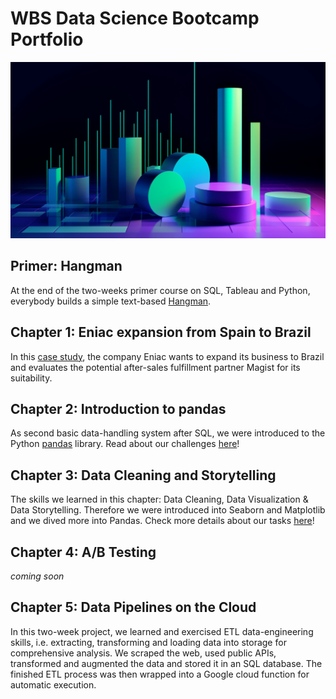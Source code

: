 # WBS Data Science Bootcamp Portfolio

![cover_picture](0_Hangman_game_with_Python/cover_pciture.webp)

## Primer: Hangman

At the end of the two-weeks primer course on SQL, Tableau and Python, everybody builds a simple text-based [Hangman](<0_Hangman_game_with_Python>).


## Chapter 1: Eniac expansion from Spain to Brazil

In this [case study](<1_Data Driven Businesses with SQL & Tableau>), the company Eniac wants to expand
its business to Brazil and evaluates the potential after-sales fulfillment partner
Magist for its suitability.


## Chapter 2: Introduction to pandas

As second basic data-handling system after SQL, we were introduced to the Python
[pandas](https://pandas.pydata.org/) library.
Read about our challenges [here](<2_Pandas>)! 

## Chapter 3: Data Cleaning and Storytelling

The skills we learned in this chapter: Data Cleaning, Data Visualization & Data Storytelling. Therefore we were introduced into Seaborn and Matplotlib and we dived more into Pandas. Check more details about our tasks [here](<3_Data Storytelling & Data Cleaning>)!

## Chapter 4: A/B Testing
*coming soon*

## Chapter 5: Data Pipelines on the Cloud

In this two-week project, we learned and exercised ETL data-engineering skills, i.e. extracting, transforming and loading data into storage for comprehensive analysis. We scraped the web, used public APIs, transformed and augmented the data and stored it in an SQL database. The finished ETL process was then wrapped into a Google cloud function for automatic execution.


